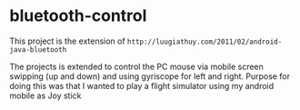 # bluetooth-control
This project is the extension of `http://luugiathuy.com/2011/02/android-java-bluetooth`

The projects is extended to control the PC mouse via mobile screen swipping (up and down) and using gyriscope for left and right.
Purpose for doing this was that I wanted to play a flight simulator using my android mobile as Joy stick
